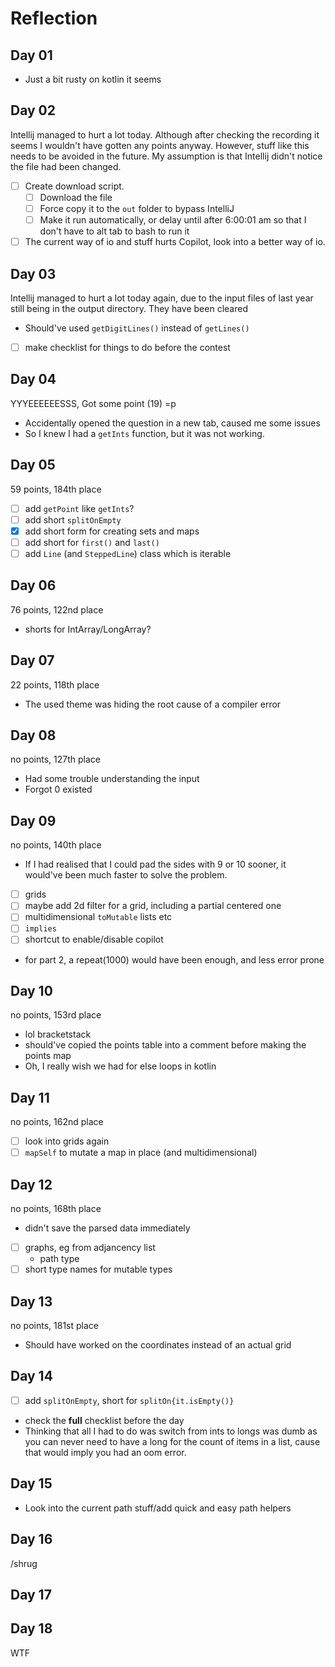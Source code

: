 # Reflection

## Day 01
* Just a bit rusty on kotlin it seems

## Day 02
Intellij managed to hurt a lot today. Although after checking the recording
it seems I wouldn't have gotten any points anyway. However, stuff like this
needs to be avoided in the future. My assumption is that Intellij didn't
notice the file had been changed.
* [ ] Create download script.
  * [ ] Download the file
  * [ ] Force copy it to the `out` folder to bypass IntelliJ
  * [ ] Make it run automatically, or delay until after 6:00:01 am 
    so that I don't have to alt tab to bash to run it 
* [ ] The current way of io and stuff hurts Copilot, look into a better
  way of io.

## Day 03
Intellij managed to hurt a lot today again, due to the input files of last 
year still being in the output directory. They have been cleared
* Should've used `getDigitLines()` instead of `getLines()`
* [ ] make checklist for things to do before the contest

## Day 04
YYYEEEEEESSS, Got some point (19) =p 
* Accidentally opened the question in a new tab, caused me some issues
* So I knew I had a `getInts` function, but it was not working.

## Day 05
59 points, 184th place
* [ ] add `getPoint` like `getInts`?
* [ ] add short `splitOnEmpty`
* [x] add short form for creating sets and maps
* [ ] add short for `first()` and `last()`
* [ ] add `Line` (and `SteppedLine`) class which is iterable

## Day 06
76 points, 122nd place
* shorts for IntArray/LongArray?

## Day 07
22 points, 118th place
* The used theme was hiding the root cause of a compiler error

## Day 08
no points, 127th place
* Had some trouble understanding the input
* Forgot 0 existed

## Day 09
no points, 140th place
* If I had realised that I could pad the sides with 9 or 10 sooner,
it would've been much faster to solve the problem.
* [ ] grids
* [ ] maybe add 2d filter for a grid, including a partial centered one
* [ ] multidimensional `toMutable` lists etc
* [ ] `implies` 
* [ ] shortcut to enable/disable copilot
* for part 2, a repeat(1000) would have been enough, and less error prone

## Day 10
no points, 153rd place
* lol bracketstack
* should've copied the points table into a comment before making the points map
* Oh, I really wish we had for else loops in kotlin

## Day 11
no points, 162nd place
* [ ] look into grids again
* [ ] `mapSelf` to mutate a map in place (and multidimensional)

## Day 12
no points, 168th place
* didn't save the parsed data immediately
* [ ] graphs, eg from adjancency list
  * path type
* [ ] short type names for mutable types

## Day 13
no points, 181st place
* Should have worked on the coordinates instead of an actual grid

## Day 14
* [ ] add `splitOnEmpty`, short for `splitOn{it.isEmpty()}`
* check the **full** checklist before the day
* Thinking that all I had to do was switch from ints to longs was dumb as
  you can never need to have a long for the count of items in a list, cause
  that would imply you had an oom error.


## Day 15
* Look into the current path stuff/add quick and easy path helpers

## Day 16
/shrug

## Day 17







## Day 18
WTF
